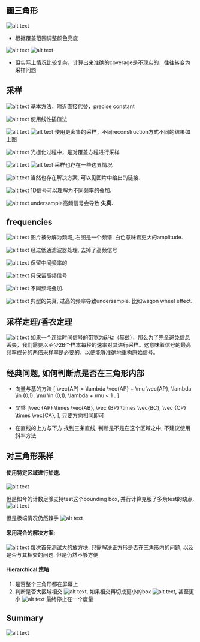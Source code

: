 ## 画三角形
![alt text](./assets/Lecture04/image-10.png)
- 根据覆盖范围调整颜色亮度

![alt text](./assets/Lecture04/image-11.png)
![alt text](./assets/Lecture04/image-12.png)
- 但实际上情况比较复杂，计算出来准确的coverage是不现实的，往往转变为采样问题

## 采样
![alt text](./assets/Lecture04/image-14.png)
基本方法，附近直接代替，precise constant

![alt text](./assets/Lecture04/image-13.png)
使用线性插值法

![alt text](./assets/Lecture04/image-15.png)
![alt text](./assets/Lecture04/image-16.png)
使用更密集的采样，不同reconstruction方式不同的结果如上图



![alt text](./assets/Lecture04/image-17.png)
光栅化过程中，是对覆盖方程进行采样

![alt text](./assets/Lecture04/image-18.png)
![alt text](./assets/Lecture04/image-19.png)
采样也存在一些边界情况

![alt text](./assets/Lecture04/image-20.png)
当然也存在解决方案, 可以见图片中给出的链接.

![alt text](./assets/Lecture04/image-21.png)
1D信号可以理解为不同频率的叠加.

![alt text](./assets/Lecture04/image-22.png)
undersample高频信号会导致 **失真.**

 ## frequencies
![alt text](./assets/Lecture04/image-23.png)
图片被分解为频域, 右图是一个频谱. 白色意味着更大的amplitude. 

![alt text](./assets/Lecture04/image-24.png)
经过低通滤波器处理, 去掉了高频信号


![alt text](./assets/Lecture04/image-25.png)
保留中间频率的

![alt text](./assets/Lecture04/image-26.png)
只保留高频信号

![alt text](./assets/Lecture04/image-27.png)
不同频域叠加.

![alt text](./assets/Lecture04/image-28.png)
典型的失真, 过高的频率导致undersample. 比如wagon wheel effect. 


## 采样定理/香农定理
![alt text](./assets/Lecture04/image-29.png)
如果一个连续时间信号的带宽为$B Hz$（赫兹），那么为了完全避免信息丢失，我们需要以至少2B个样本每秒的速率对其进行采样。这意味着信号的最高频率成分的两倍采样率是必要的，以便能够准确地重构原始信号。


## 经典问题, 如何判断点是否在三角形内部

- 向量与基的方法
\[ \vec{AP} = \lambda \vec{AP} + \mu \vec{AP}, 
\lambda \in (0,1), \mu \in (0,1), \lambda + \mu < 1 .
\]

- 叉乘
\[\vec {AP} \times \vec{AB},
\vec {BP} \times \vec{BC},
\vec {CP} \times \vec{CA},
\], 只要方向相同即可

- 在直线的上方与下方
找到三条直线, 判断是不是在这个区域之中, 不建议使用斜率方法. 

## 对三角形采样
#### 使用特定区域进行加速. 
![alt text](./assets/Lecture04/image-30.png)

但是如今的计数足够支持test这个bounding box, 并行计算克服了多余test的缺点. 
![alt text](./assets/Lecture04/image-32.png)

但是极端情况仍然棘手
![alt text](./assets/Lecture04/image-33.png)

#### 采用混合的解决方案: 
![alt text](./assets/Lecture04/image-34.png)
每次首先测试大的放方块. 只需解决正方形是否在三角形内的问题, 以及是否与其相交的问题. 但是仍然不够方便

#### Hierarchical 策略
1. 是否整个三角形都在屏幕上
2. 判断是否大区域相交
![alt text](./assets/Lecture04/image-35.png), 如果相交再切成更小的box 
![alt text](./assets/Lecture04/image-36.png), 
甚至更小
![alt text](./assets/Lecture04/image-37.png)
最终停止在一个度量


## Summary
![alt text](./assets/Lecture04/image-38.png)